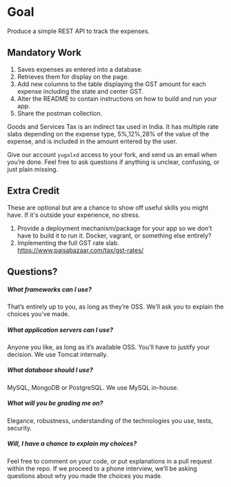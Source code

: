 Goal
====
Produce a simple REST API to track the expenses.

Mandatory Work
--------------

1. Saves expenses as entered into a database.
2. Retrieves them for display on the page. 
3. Add new columns to the table displaying the GST amount for each expense including the state and center GST.
4. Alter the README to contain instructions on how to build and run your app.
5. Share the postman collection.

Goods and Services Tax is an indirect tax used in India. It has multiple rate slabs depending on the expense type, 5%,12%,28% of the value of the expense, and is included in the amount entered by the user.

Give our account `yugalxd` access to your fork, and send us an email when you’re done. Feel free to ask questions if anything is unclear, confusing, or just plain missing.

Extra Credit
------------
These are optional but are a chance to show off useful skills you might have. If it's outside your experience, no stress.

1. Provide a deployment mechanism/package for your app so we don't have to build it to run it. Docker, vagrant, or something else entirely?
2. Implementing the full GST rate slab. https://www.paisabazaar.com/tax/gst-rates/


Questions?
----------

##### What frameworks can I use?
That’s entirely up to you, as long as they’re OSS. We’ll ask you to explain the choices you’ve made.

##### What application servers can I use?
Anyone you like, as long as it’s available OSS. You’ll have to justify your decision. We use Tomcat internally. 

##### What database should I use?
MySQL, MongoDB or PostgreSQL. We use MySQL in-house.

##### What will you be grading me on?
Elegance, robustness, understanding of the technologies you use, tests, security. 

##### Will, I have a chance to explain my choices?
Feel free to comment on your code, or put explanations in a pull request within the repo. If we proceed to a phone interview, we’ll be asking questions about why you made the choices you made. 
